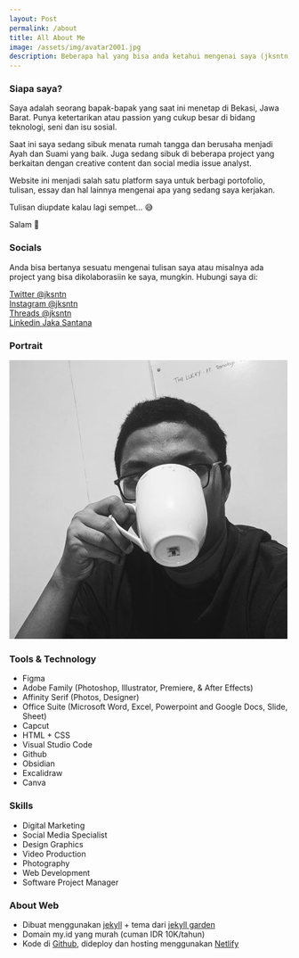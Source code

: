 ```yaml
---
layout: Post
permalink: /about
title: All About Me
image: /assets/img/avatar2001.jpg
description: Beberapa hal yang bisa anda ketahui mengenai saya (jksntn)
---
```


<div class="grid-33">
    <div class="grid-1">
        <h3>Siapa saya?</h3>
        <p>Saya adalah seorang bapak-bapak yang saat ini menetap di Bekasi, Jawa Barat. Punya ketertarikan atau passion yang cukup besar di bidang teknologi, seni dan isu sosial.</p>
        <p>Saat ini saya sedang sibuk menata rumah tangga dan berusaha menjadi Ayah dan Suami yang baik. Juga sedang sibuk di beberapa project yang berkaitan dengan creative content dan social media issue analyst. </p>
        <p>Website ini menjadi salah satu platform saya untuk berbagi portofolio, tulisan, essay dan hal lainnya mengenai apa yang sedang saya kerjakan.</p>
        <p>Tulisan diupdate kalau lagi sempet… 😅</p>
        <p>Salam 🤘</p>
    </div>
    <div class="grid-1">   
        <h3>Socials</h3>
        <p>Anda bisa bertanya sesuatu mengenai tulisan saya atau misalnya ada project yang bisa dikolaborasiin ke saya, mungkin. Hubungi saya di:</p>
        <p>
            <a href="https://twitter.com/jksntn/">Twitter @jksntn</a><br>
            <a href="https://www.instagram.com/jksntn/">Instagram @jksntn</a><br>
            <a href="https://www.threads.net/@jksntn/">Threads @jksntn</a><br>
            <a href="https://www.linkedin.com/in/jakasantana/">Linkedin Jaka Santana</a>
        </p>
    </div>
    <div class="grid-1">
        <h3>Portrait</h3>
        <img src="/assets/img/avatar2001.jpg" />
    </div>
</div>

<div class="grid-33">
    <div class="grid-1">
        <h3>Tools & Technology</h3>
        <ul>
        <li>Figma</li>
        <li>Adobe Family (Photoshop, Illustrator, Premiere, & After Effects)</li>
        <li>Affinity Serif (Photos, Designer)</li>
        <li>Office Suite (Microsoft Word, Excel, Powerpoint and Google Docs, Slide, Sheet)</li>
        <li>Capcut</li>
        <li>HTML + CSS</li>
        <li>Visual Studio Code</li>
        <li>Github</li>
        <li>Obsidian</li>
        <li>Excalidraw</li>
        <li>Canva</li>
        </ul>
    </div>
    <div class="grid-1">   
        <h3>Skills</h3>
        <ul>
        <li>Digital Marketing</li>
        <li>Social Media Specialist</li>
        <li>Design Graphics</li>
        <li>Video Production</li>
        <li>Photography</li>
        <li>Web Development</li>
        <li>Software Project Manager</li>
        </ul>
    </div>
    <div class="grid-1">
        <h3>About Web</h3>
        <ul>
        <li>Dibuat menggunakan <a href="https://jekyllrb.com/">jekyll</a> + tema dari <a href="https://github.com/Jekyll-Garden/jekyll-garden.github.io">jekyll garden</a></li>
        <li>Domain my.id yang murah (cuman IDR 10K/tahun)</li>
        <li>Kode di <a href="https://github.com/">Github</a>, dideploy dan hosting menggunakan <a href="https://www.netlify.com/">Netlify</a></li>
        </ul>
    </div>
</div>
        


